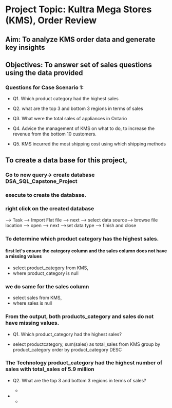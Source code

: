 # Project Topic: Kultra Mega Stores (KMS), Order Review 
## Aim: To analyze KMS order data and generate key insights

## Objectives: To answer set of sales questions using the data provided 
### Questions for Case Scenario 1: 

- Q1. Which product category had the highest sales

- Q2. what are the top 3 and bottom 3 regions in terms of sales 

- Q3. What were the total sales of appliances in Ontario
  
- Q4. Advice the management of KMS on what to do, to increase the revenue from the bottom  10 customers.
  
- Q5. KMS incurred the most shipping cost using which shipping methods 

## To create a data base for this project, 
### Go to new query-> create database DSA_SQL_Capstone_Project 
### execute to create the database.

### right click on the created database 
--> Task --> Import Flat file --> next --> select data source-->  browse file location --> open --> next -->set data type --> finish and close 

### To determine which product category has the highest sales.
#### first let's ensure the category column and the sales column does not have a missing values 

- select product_category from KMS,
- where product_category is null
  
### we do same for the sales column
- select sales from KMS,
- where sales is null

### From the output, both products_category and sales do not have missing values.

- Q1. Which product_category had the highest sales?
  
 - select productcategory,  sum(sales) as total_sales from KMS group by product_category order by product_category DESC

### The Technology product_category had the highest number of sales with total_sales of 5.9 million 

- Q2. What are the top 3 and bottom 3 regions in terms of sales?

  -  
- 
  - 
